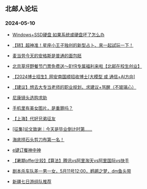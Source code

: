## 北邮人论坛 
### 2024-05-10

+ [Windows+SSD硬盘 如果系统或硬盘坏了怎么办](https://bbs.byr.cn/article/Notebook/183798)

+ [【转】超神准！星座小王子独创的新型占卜、來一起試玩一下！](https://bbs.byr.cn/article/Constellations/326533)

+ [麦当劳今天的安格斯是普通的面包胚](https://bbs.byr.cn/article/Food/526091)

+ [北京草坪野餐节门票免费送～BYR专属福利来啦【北邮在校生创业】](https://bbs.byr.cn/article/Entrepreneurship/30708)

+ [【2024博士招生】网安南国顺招收博士[大模型 或 通信+AI方向]](https://bbs.byr.cn/article/AimGraduate/1219105)

+ [【建议】想去大专当老师的职业规划，求建议+骂醒（不玻璃心）](https://bbs.byr.cn/article/WorkLife/1214345)

+ [尼康镜头选购求助](https://bbs.byr.cn/article/Photo/278061)

+ [手机里有美女图片，是重罪吗？](https://bbs.byr.cn/article/Feeling/3207116)

+ [【上海】代好兄弟征友](https://bbs.byr.cn/article/Friends/2053021)

+ [[征集]论文致谢｜今天是毕业倒计时第……](https://bbs.byr.cn/article/Picture/3361965)

+ [海底捞石头剪刀布第一名！](https://bbs.byr.cn/article/Picture/3362027)

+ [e键订餐神中神](https://bbs.byr.cn/article/Food/526063)

+ [【暑期offer比较】【算法】腾讯vs阿里淘天vs阿里国际vs快手](https://bbs.byr.cn/article/Job/2211683)

+ [剧本杀车队差一男一女，5月11号12:00，鹈鹕之梦，dm鱼头带](https://bbs.byr.cn/article/Talking/6417058)

+ [新疆七日游组队推荐](https://bbs.byr.cn/article/Travel/147554)


